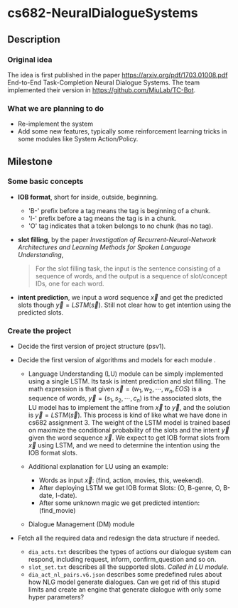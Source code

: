 # cs682-NeuralDialogueSystems

## Description
### Original idea
The idea is first published in the paper https://arxiv.org/pdf/1703.01008.pdf End-to-End Task-Completion Neural Dialogue Systems. The team implemented their version in https://github.com/MiuLab/TC-Bot.

### What we are planning to do
* Re-implement the system
* Add some new features, typically some reinforcement learning tricks in some modules like System Action/Policy.

## Milestone
### Some basic concepts
* **IOB format**, short for inside, outside, beginning. 
    * 'B-' prefix before a tag means the tag is beginning of a chunk.
    * 'I-' prefix before a tag means the tag is in a chunk.
    * 'O' tag indicates that a token belongs to no chunk (has no tag).

* **slot filling**, by the paper *Investigation of Recurrent-Neural-Network Architectures and Learning Methods for Spoken Language Understanding*,
   
  >For the slot filling task, the input is the sentence consisting of a sequence of words, and the output is a sequence of slot/concept IDs, one for each word. 
 
* **intent prediction**, we input a word sequence $\vec{x}$ and get the predicted slots though $\vec{y} = LSTM(\vec{s})$. Still not clear how to get intention using the predicted slots.  


### Create the project
* Decide the first version of project structure (psv1).

* Decide the first version of algorithms and models for each module .
    * Language Understanding (LU) module can be simply implemented using a single LSTM. Its task is intent prediction and slot filling. The math expression is that given $\vec{x} = (w_1, w_2,  \cdots, w_n, EOS)$ is a sequence of words, $\vec{y} = (s_1, s_2, \cdots, c_n)$ is the associated slots, the LU model has to implement the affine from $\vec{x}$ to $\vec{y}$, and the solution is $\vec{y} = LSTM(\vec{s})$. This process is kind of like what we have done in cs682 assignment 3. The weight of the LSTM model is trained based on maximize the conditional probability of the slots and the intent $\vec{y}$ given the word sequence $\vec{x}$. We expect to get IOB format slots from $\vec{x}$ using LSTM, and we need to determine the intention using the IOB format slots.
    * Additional explanation for LU using an example:
         * Words as input $\vec{x}$: (find, action, movies, this, weekend).
         * After deploying LSTM we get IOB format Slots: (O, B-genre, O, B-date, I-date).
         * After some unknown magic we get predicted intention: (find_movie)
     
    * Dialogue Management (DM) module
  
* Fetch all the required data and redesign the data structure if needed.
    * `dia_acts.txt` describes the types of actions our dialogue system can respond, including request, inform, confirm_question and so on.
    * `slot_set.txt` describes all the supported slots. _Called in LU module_.
    * `dia_act_nl_pairs.v6.json` describes some predefined rules about how NLG model generate dialogues. Can we get rid of this stupid limits and create an engine that generate dialogue with only some hyper parameters?



